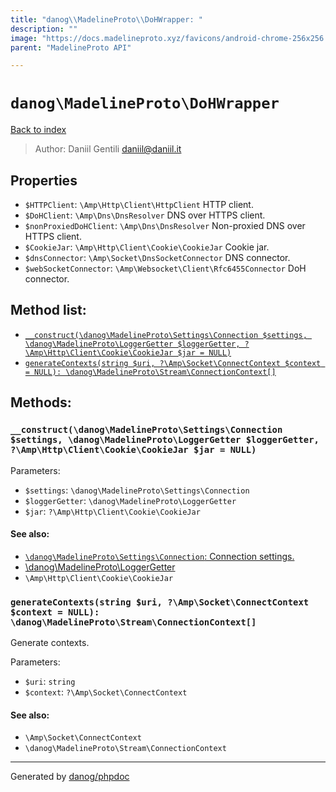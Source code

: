 ```yaml
---
title: "danog\\MadelineProto\\DoHWrapper: "
description: ""
image: "https://docs.madelineproto.xyz/favicons/android-chrome-256x256.png"
parent: "MadelineProto API"

---
```

# `danog\MadelineProto\DoHWrapper`
[Back to index](../../index.html)

> Author: Daniil Gentili <daniil@daniil.it>  
  

  



## Properties
* `$HTTPClient`: `\Amp\Http\Client\HttpClient` HTTP client.
* `$DoHClient`: `\Amp\Dns\DnsResolver` DNS over HTTPS client.
* `$nonProxiedDoHClient`: `\Amp\Dns\DnsResolver` Non-proxied DNS over HTTPS client.
* `$CookieJar`: `\Amp\Http\Client\Cookie\CookieJar` Cookie jar.
* `$dnsConnector`: `\Amp\Socket\DnsSocketConnector` DNS connector.
* `$webSocketConnector`: `\Amp\Websocket\Client\Rfc6455Connector` DoH connector.

## Method list:
* [`__construct(\danog\MadelineProto\Settings\Connection $settings, \danog\MadelineProto\LoggerGetter $loggerGetter, ?\Amp\Http\Client\Cookie\CookieJar $jar = NULL)`](#__construct)
* [`generateContexts(string $uri, ?\Amp\Socket\ConnectContext $context = NULL): \danog\MadelineProto\Stream\ConnectionContext[]`](#generatecontexts)

## Methods:
### `__construct(\danog\MadelineProto\Settings\Connection $settings, \danog\MadelineProto\LoggerGetter $loggerGetter, ?\Amp\Http\Client\Cookie\CookieJar $jar = NULL)`




Parameters:

* `$settings`: `\danog\MadelineProto\Settings\Connection`   
* `$loggerGetter`: `\danog\MadelineProto\LoggerGetter`   
* `$jar`: `?\Amp\Http\Client\Cookie\CookieJar`   


#### See also: 
* [`\danog\MadelineProto\Settings\Connection`: Connection settings.](../../danog/MadelineProto/Settings/Connection.html)
* [\danog\MadelineProto\LoggerGetter](../../danog/MadelineProto/LoggerGetter.html)
* `\Amp\Http\Client\Cookie\CookieJar`




### `generateContexts(string $uri, ?\Amp\Socket\ConnectContext $context = NULL): \danog\MadelineProto\Stream\ConnectionContext[]`

Generate contexts.


Parameters:

* `$uri`: `string`   
* `$context`: `?\Amp\Socket\ConnectContext`   


#### See also: 
* `\Amp\Socket\ConnectContext`
* `\danog\MadelineProto\Stream\ConnectionContext`




---
Generated by [danog/phpdoc](https://phpdoc.daniil.it)
